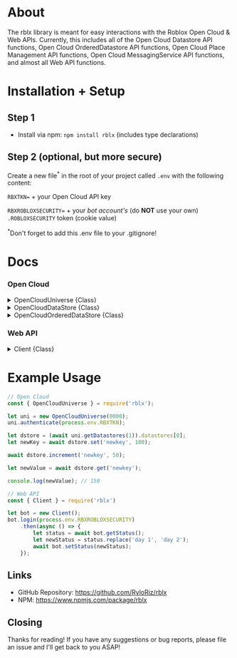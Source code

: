 # About

The rblx library is meant for easy interactions with the Roblox Open Cloud & Web APIs. Currently, this includes all of the Open Cloud Datastore API functions, Open Cloud OrderedDatastore API functions, Open Cloud Place Management API functions, Open Cloud MessagingService API functions, and almost all Web API functions.

# Installation + Setup

## Step 1
* Install via npm: `npm install rblx` (includes type declarations)

## Step 2 (optional, but more secure)
Create a new file<sup>*</sup> in the root of your project called `.env` with the following content:

`RBXTKN=` + your Open Cloud API key

`RBXROBLOXSECURITY=` + your *bot account's* (do **NOT** use your own) `.ROBLOXSECURITY` token (cookie value)

<sup>*</sup>Don't forget to add this .env file to your .gitignore!
# Docs

### Open Cloud
<details>
<summary>OpenCloudUniverse {Class}</summary>

### `new OpenCloudUniverse(id: number)`
Creates a new OpenCloudUniverse object

### `OpenCloudUniverse.authenticate(apikey: string)`
Pass the API key through this function, or use the npm dotenv package and `process.env.RBXTKN` from above

### `OpenCloudUniverse.getDatastores(limit?: number, prefix?: string, cursor?: string)`
Return an object containing the previous page cursor, next page cursor, and datastore objects.

### `OpenCloudUniverse.getOrderedDatastore(name: string, scope: string)`
Return an OrderedDataStore.

### `OpenCloudUniverse.save(placeId: number, pathToFile: string)`
Save the `rblx` file located at `pathToFile` to Roblox, therefore **not** publishing.

### `OpenCloudUniverse.publish(placeId: number, pathToFile: string)`
Publish the `rblx` file located at `pathToFile` to Roblox, therefore **also** saving to Roblox.

### `OpenCloudUniverse.publishToTopic(topic: string, data: any)`
Publish some data to a MessagingService topic (this only works in Live Servers as of 7/8/22)
</details>

<details>
<summary>OpenCloudDataStore {Class}</summary>

### `new OpenCloudDataStore(uid: number, name: string, scope: string = "global")`
Creates a new OpenCloudDataStore class - THIS IS NOT MEANT TO BE CALLED MANUALLY

### `OpenCloudDataStore.authenticate(apikey: string)`
Authenticate the OpenCloudDataStore with your API key

### `OpenCloudDataStore.listKeys(limit?: number | LimitOptions, allScopes?: boolean, prefix?: string, cursor?: string)`
IF LIMIT IS NUMBER: Return an object containing the previous page cursor, next page cursor, and keys on the current page

IF LIMIT IS LIMITOPTIONS: Return an object with the number of keys specified

`LimitOptions` is used if you want to receive the number of keys you made as the limit. The intended functionality of Roblox's limit parameter does not guarantee you will receive as many keys as you have requested, but using LimitOptions instead of a number value will do so.

`LimitOptions` follows this schema:
```js
{
	limit: number,
	useV2Limit: boolean // true to get all keys specified
}
```

### `OpenCloudDataStore.get(key: string)`
Get the value of a key

### `OpenCloudDataStore.set(key: string, value: any = null, exclusiveCreate?: boolean, matchVersion?: string)`
Set/update the value of a key

**NOTE:** You cannot use `exclusiveCreate` and `matchVersion` in the same request!

### `OpenCloudDataStore.increment(key: string, incrementBy: number = 1)`
Increment a value by `incrementBy` units

### `OpenCloudDataStore.delete(key: string)`
Delete a key from the OpenCloudDataStore

### `OpenCloudDataStore.listVersions(key: string, limit: number = 1, sortOrder: 'Ascending'|'Descending' = 'Ascending', cursor?: string, startTime?: string, endTime?: string)`
List all versions of a key (with versionIds for `get`ting)

**Note:** `startTime` and `endTime` must be ISO dates in UTC time!

### `OpenCloudDataStore.getVersion(key: string, versionId: string)`
Get the value of `key` at version `versionId`
</details>

<details>
<summary>OpenCloudOrderedDataStore {Class}</summary>

### `new OpenCloudOrderedDataStore(uid: number, name: string, scope: string = "global")`
Creates a new OpenCloudOrderedDataStore class - THIS IS NOT MEANT TO BE CALLED MANUALLY

### `OpenCloudOrderedDataStore.authenticate(apikey: string)`
Authenticate the OpenCloudOrderedDataStore with your API key

### `OpenCloudOrderedDataStore.listEntries(maxPageSize: number, cursor: string, order: OrderType, filter: string)`
List all entries in an OpenCloudOrderedDataStore

### `OpenCloudOrderedDataStore.createEntry(id: string, value: number)`
Create a new entry in an OpenCloudOrderedDataStore

### `OpenCloudOrderedDataStore.getEntry(id: string)`
Get an entry from an OpenCloudOrderedDataStore

### `OpenCloudOrderedDataStore.deleteEntry(id: string)`
Delete a new entry from an OpenCloudOrderedDataStore

### `OpenCloudOrderedDataStore.updateEntry(id: string, value: number, allowMissing: boolean = true)`
Update an entry in an OpenCloudOrderedDataStore

### `OpenCloudOrderedDataStore.incrementEntry(id: string, amount: number)`
Increment an entry in an OpenCloudOrderedDataStore by a certain amount

</details>

### Web API

<details>
<summary>Client {Class}</summary>

### `new Client()`
Creates a new Client class

### `Client.login(token: string)`
Authenticate the Client with your .ROBLOSECURITY token (recommended: store in .env file)

### `Client.acceptRequest(userId: number)`
Accept a friend request from `userId`

### `Client.acceptTrade(tradeId: number)`
Accept a trade of id `tradeId`

### `Client.addFriend(userId: number)`
Send a friend request to `userId`

### `Client.block(userId: number)`
Block ❌ `userId`

### `Client.canTradeWith(userId: number)`
See if you can trade with `userId`

### `Client.claimOwnership(groupId: number)`
Claim ownership of group `groupId`

### `Client.counterTrade(tradeId: number, offers: TradeOffer[])`
Counter a trade of id `tradeId` with your `offers`

### `Client.declineAllRequests()`
Decline all friend requests

### `Client.declineRequest(userId: number)`
Decline a friend request from a single user of id `userId`

### `Client.declineTrade(tradeId: number)`
Decline trade of id `tradeId`

### `Client.getBirthdate()`
Get your account's birthdate

### `Client.getConsecutiveLoginDays()`
Get your account's (xbox) consecutive login days

### `Client.getDescription()`
Get your account's description

### `Client.getDisplayName()`
Get your account's display name

### `Client.getFriendCount()`
Get your account's friend count

### `Client.getFriendRequests()`
Get your account's friend requests

### `Client.getFriendRequestsCount()`
Get your account's number of friend requests

### `Client.getGender()`
Get your account's gender

### `Client.getLocale()`
Get your account's locale (language)

### `Client.getPhone()`
Get your account's phone number (if applicable)

### `Client.getPromotionChannels()`
Get your account's social links (if applicable)

### `Client.getStatus()`
Get your account's status

### `Client.getTrade(tradeId: number)`
Get a trade with id `tradeId`

### `Client.getTrades(tradeStatusType: TradeStatus = TradeStatus.Inbound)`
Get your account's trades

### `Client.getTradesCount(tradeStatusType: TradeStatus = TradeStatus.Inbound)`
Get your account's trades count

### `Client.getUserId()`
Get your account's user id

### `Client.getUsername()`
Get your account's username

### `Client.isFollowing(userId: number)`
Check if you are following `userId`

### `Client.removeFriend(userId: number)`
Remove friend with id `userId`

### `Client.removePrimaryGroup()`
Remove your primary group

### `Client.sendTrade(offers: TradeOffer[])`
Send trades (specify who in the form of an id in the `offers` parameter's options)

### `Client.setBirthdate(birthdate: Birthdate)`
Set your account's birthdate

### `Client.setDescription(description: string)`
Set your account's description

### `Client.setDisplayName(displayName: string)`
Set your account's display name

### `Client.setGender(gender: Gender)`
Set your account's gender

### `Client.setPrimaryGroup(groupId: number)`
Set your account's primary group to the group of id `groupId`

### `Client.setPromotionChannels(tbl: { [key: string]: string }, privacy: PromotionChannelPrivacy)`
Set your account's social links

### `Client.setStatus(status: string)`
Set your account's status

### `Client.unblock(userId: number)`
Unblock the user of id `userId`
</details>

# Example Usage

```javascript
// Open Cloud
const { OpenCloudUniverse } = require('rblx');

let uni = new OpenCloudUniverse(0000);
uni.authenticate(process.env.RBXTKN);

let dstore = (await uni.getDatastores(1)).datastores[0];
let newKey = await dstore.set('newkey', 100);

await dstore.increment('newkey', 50);

let newValue = await dstore.get('newkey');

console.log(newValue); // 150

// Web API
const { Client } = require('rblx')

let bot = new Client();
bot.login(process.env.RBXROBLOXSECURITY)
	.then(async () => {
		let status = await bot.getStatus();
		let newStatus = status.replace('day 1', 'day 2');
		await bot.setStatus(newStatus);
	});
```

## Links

* GitHub Repository: https://github.com/RyloRiz/rblx
* NPM: https://www.npmjs.com/package/rblx

## Closing

Thanks for reading! If you have any suggestions or bug reports, please file an issue and I'll get back to you ASAP!
